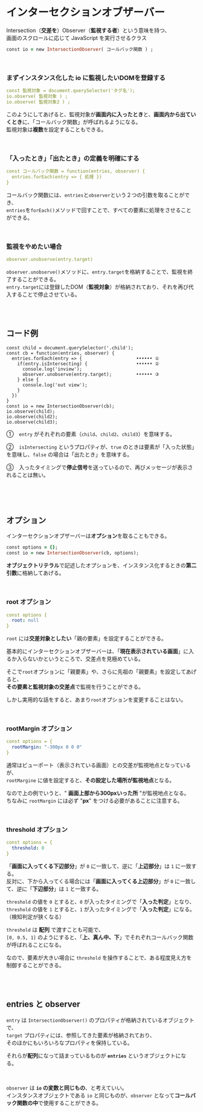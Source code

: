 

# インターセクションオブザーバー
Intersection（**交差を**）Observer（**監視する者**）という意味を持つ、  
画面のスクロールに応じて JavaScript を実行させるクラス
```rb
const io = new IntersectionObserver( コールバック関数 ) ;
```
<br>

### まずインスタンス化した **io** に監視したいDOMを登録する
```yml
const 監視対象 = document.querySelector('タグ名');
io.observe( 監視対象 ) ;
io.observe( 監視対象2 ) ; 
```
このようにしてあげると、監視対象が**画面内に入ったとき**と、**画面内から出ていくとき**に、「コールバック関数」が呼ばれるようになる。   
監視対象は**複数**を設定することもできる。   

<br>

### 「入ったとき」「出たとき」の定義を明確にする
```yml
const コールバック関数 = function(entries, observer) {
  entries.forEach(entry => { 処理 })
}
```
コールバック関数には、`entries`と`observer`という２つの引数を取ることができ、  
`entries`を`forEach()`メソッドで回すことで、すべての要素に処理をさせることができる。  

<br>

### 監視をやめたい場合
```yml
observer.unobserve(entry.target)
```
`observer.unobserve()`メソッドに、`entry.target`を格納することで、監視を終了することができる。  
`entry.target`には登録したDOM（**監視対象**）が格納されており、それを再び代入することで停止させている。  

<br><br>

## コード例
```4D
const child = document.querySelector('.child');
const cb = function(entries, observer) {
  entries.forEach(entry => {                    •••••• ①
    if(entry.isIntersecting) {                  •••••• ②
      console.log('inview');
      observer.unobserve(entry.target);         •••••• ③
    } else {
      console.log('out view');
    }
  })
}
const io = new IntersectionObserver(cb);
io.observe(child);
io.observe(child2);
io.observe(child3);
```

①　`entry` がそれぞれの要素（`child`、`child2`、`child3`）を意味する。

②　`isIntersecting` というプロパティが、`true` のときは要素が「入った状態」を意味し、`false` の場合は「出たとき」を意味する。  

③　入ったタイミングで**停止信号**を送っているので、再びメッセージが表示されることは無い。  

<br><br><br>

## オプション
インターセクションオブザーバーは**オプション**を取ることもできる。  
```rb
const options = {};
const io = new IntersectionObserver(cb, options);
```
**オブジェクトリテラル**で記述したオプションを、インスタンス化するときの**第二引数**に格納してあげる。  

<br>

### root オプション
```yml
const options {
  root: null
}
```
`root` には**交差対象としたい**「親の要素」を設定することができる。  

基本的にインターセクションオブザーバーは、「**現在表示されている画面**」に入るか入らないかというところで、交差点を見極めている。  

そこで`root`オプションに「親要素」や、さらに先祖の「親要素」を設定してあげると、  
**その要素と監視対象の交差点**で監視を行うことができる。  

しかし実用的な話をすると、あまり`root`オプションを変更することはない。  

<br>

### rootMargin オプション
```yml
const options = {
  rootMargin: "-300px 0 0 0"
}
```
通常はビューポート（表示されている画面）との交差が監視地点となっているが、  
`rootMargine` に値を設定すると、**その設定した場所が監視地点**となる。  

なので上の例でいうと、" **画面上部から300pxいった所** "が監視地点となる。  
ちなみに `rootMargin` には必ず "**px**" をつける必要があることに注意する。  

<br>

### threshold オプション
```yml
const options = {
  threshold: 0
}
```
「**画面に入ってくる下辺部分**」が `0` に一致して、逆に「**上辺部分**」は `1` に一致する。  
反対に、下から入ってくる場合には「**画面に入ってくる上辺部分**」が `0` に一致して、逆に「**下辺部分**」は `1` と一致する。  

`threshold` の値を `0` とすると、`0` が入ったタイミングで「**入った判定**」となり、  
`threshold` の値を `1` とすると、`1` が入ったタイミングで「**入った判定**」になる。  
（検知判定が狭くなる）  

`threshold` は **配列** で渡すことも可能で、  
 `[0, 0.5, 1]` のようにすると、「**上、真ん中、下**」でそれぞれコールバック関数が呼ばれることになる。  

なので、要素が大きい場合に `threshold` を操作することで、ある程度見え方を制御することができる。  

<br>
<br>

## entries と observer
`entry` は `IntersectionObserver()` のプロパティが格納されているオブジェクトで、  
`target` プロパティには、参照してきた要素が格納されており、  
そのほかにもいろいろなプロパティを保持している。  

それらが**配列**になって詰まっているものが **`entries`** というオブジェクトになる。  

<br>

`observer` は **`io` の変数と同じもの**、と考えていい。  
インスタンスオブジェクトである `io` と同じものが、`observer` となって**コールバック関数の中**で使用することができる。  

